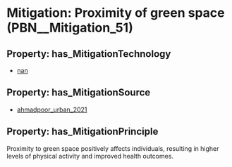 # Mitigation: __Proximity of green space__ (PBN__Mitigation_51)

## Property: has_MitigationTechnology

* [nan](../Technology/PBN__Technology_22)

## Property: has_MitigationSource

* [ahmadpoor_urban_2021](../Article/PBN__Article_41)

## Property: has_MitigationPrinciple

Proximity to green space positively affects individuals, resulting in higher levels of physical activity and improved health outcomes.

